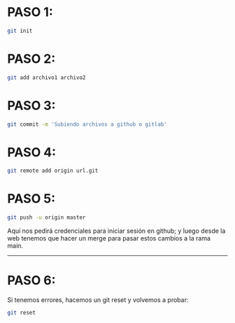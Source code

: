 # PASO 1:
```bash
git init
```

# PASO 2:
```bash
git add archivo1 archivo2
```

# PASO 3:
```bash
git commit -m 'Subiendo archivos a github o gitlab'
```

# PASO 4:
```bash
git remote add origin url.git
```

# PASO 5:
```bash
git push -u origin master
```
Aquí nos pedirá credenciales para iniciar sesión en github; y luego desde la web tenemos que hacer un merge para pasar estos cambios a la rama main.

-------------------------------------

# PASO 6:
Si tenemos errores, hacemos un git reset y volvemos a probar:
```bash
git reset
```
